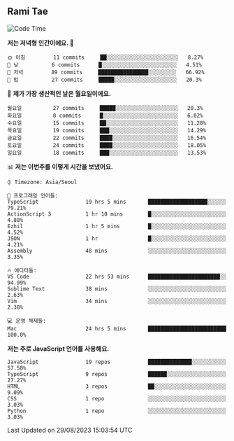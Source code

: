 ## Rami Tae

<!--START_SECTION:waka-->
![Code Time](http://img.shields.io/badge/Code%20Time-953%20hrs%2048%20mins-blue)

**저는 저녁형 인간이에요. 🦉** 

```text
🌞 아침         11 commits     ██░░░░░░░░░░░░░░░░░░░░░░░   8.27% 
🌆 낮　         6 commits      █░░░░░░░░░░░░░░░░░░░░░░░░   4.51% 
🌃 저녁         89 commits     ████████████████░░░░░░░░░   66.92% 
🌙 밤　         27 commits     █████░░░░░░░░░░░░░░░░░░░░   20.3%

```
📅 **제가 가장 생산적인 날은 월요일이에요.** 

```text
월요일          27 commits     █████░░░░░░░░░░░░░░░░░░░░   20.3% 
화요일          8 commits      █░░░░░░░░░░░░░░░░░░░░░░░░   6.02% 
수요일          15 commits     ██░░░░░░░░░░░░░░░░░░░░░░░   11.28% 
목요일          19 commits     ███░░░░░░░░░░░░░░░░░░░░░░   14.29% 
금요일          22 commits     ████░░░░░░░░░░░░░░░░░░░░░   16.54% 
토요일          24 commits     ████░░░░░░░░░░░░░░░░░░░░░   18.05% 
일요일          18 commits     ███░░░░░░░░░░░░░░░░░░░░░░   13.53%

```


📊 **저는 이번주를 이렇게 시간을 보냈어요.** 

```text
⌚︎ Timezone: Asia/Seoul

💬 프로그래밍 언어들: 
TypeScript               19 hrs 5 mins       ███████████████████░░░░░░   79.21% 
ActionScript 3           1 hr 10 mins        █░░░░░░░░░░░░░░░░░░░░░░░░   4.88% 
Ezhil                    1 hr 5 mins         █░░░░░░░░░░░░░░░░░░░░░░░░   4.52% 
JSON                     1 hr                █░░░░░░░░░░░░░░░░░░░░░░░░   4.21% 
Assembly                 48 mins             ░░░░░░░░░░░░░░░░░░░░░░░░░   3.35%

🔥 에디터들: 
VS Code                  22 hrs 53 mins      ███████████████████████░░   94.99% 
Sublime Text             38 mins             ░░░░░░░░░░░░░░░░░░░░░░░░░   2.63% 
Vim                      34 mins             ░░░░░░░░░░░░░░░░░░░░░░░░░   2.38%

💻 운영 체제들: 
Mac                      24 hrs 5 mins       █████████████████████████   100.0%

```

**저는 주로 JavaScript 언어를 사용해요.** 

```text
JavaScript               19 repos            ██████████████░░░░░░░░░░░   57.58% 
TypeScript               9 repos             ██████░░░░░░░░░░░░░░░░░░░   27.27% 
HTML                     3 repos             ██░░░░░░░░░░░░░░░░░░░░░░░   9.09% 
CSS                      1 repo              ░░░░░░░░░░░░░░░░░░░░░░░░░   3.03% 
Python                   1 repo              ░░░░░░░░░░░░░░░░░░░░░░░░░   3.03%

```



 Last Updated on 29/08/2023 15:03:54 UTC
<!--END_SECTION:waka-->
